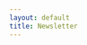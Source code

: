 ```yaml
---
layout: default
title: Newsletter
---
```

<!-- MailerLite Embed Code -->
<script src="https://static.mailerlite.com/js/universal.js"></script>
<div class="ml-form-embed" data-account="your-account-id" data-form="your-form-id"></div>
